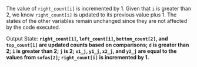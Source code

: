 The value of `right_count[i]` is incremented by 1. Given that `i` is greater than 2, we know `right_count[i]` is updated to its previous value plus 1. The states of the other variables remain unchanged since they are not affected by the code executed.

Output State: **`right_count[1]`, `left_count[i]`, `bottom_count[2]`, and `top_count[1]` are updated counts based on comparisons; `d` is greater than 2; `i` is greater than 2; `j` is 2; `x1_j`, `y1_j`, `x2_j`, and `y2_j` are equal to the values from `sofas[2]`; `right_count[i]` is incremented by 1.**